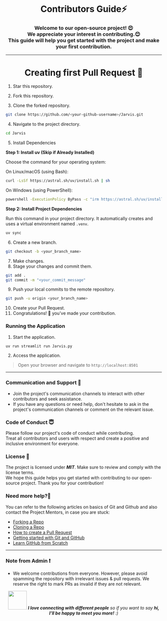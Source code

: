 <h1 align="center">Contributors Guide⚡ </h1>
<h3 align="center">Welcome to our open-source project! 😍<br> We appreciate your interest in contributing.😊 <br>This guide will help you get started with the project and make your first contribution.</h3>

---

<h1 align="center">Creating first Pull Request 🌟</h1>

1. Star this repository.
2. Fork this repository.

3. Clone the forked repository.
```bash
git clone https://github.com/<your-github-username>/Jarvis.git
```

4. Navigate to the project directory.
```bash
cd Jarvis
```

5. Install Dependencies

**Step 1: Install uv (Skip if Already Installed)**

Choose the command for your operating system:

On Linux/macOS (using Bash):
```bash
curl -LsSf https://astral.sh/uv/install.sh | sh
```

On Windows (using PowerShell):
```sh
powershell -ExecutionPolicy ByPass -c "irm https://astral.sh/uv/install.ps1 | iex"
```

**Step 2: Install Project Dependencies**

Run this command in your project directory. It automatically creates and uses a virtual environment named `.venv`.
```sh
uv sync
```

6. Create a new branch.
```bash
git checkout -b <your_branch_name>
```

7. Make changes.
8. Stage your changes and commit them.
```bash
git add .
git commit -m "<your_commit_message"
```

9. Push your local commits to the remote repository.
```bash
git push -u origin <your_branch_name>
```

10. Create your Pull Request.
11. Congratulations! 🎉 you've made your contribution.

### Running the Application

1. Start the application.
```bash
uv run streamlit run Jarvis.py
```
2. Access the application.
> Open your browser and navigate to `http://localhost:8501`

---

### Communication and Support 💬
- Join the project's communication channels to interact with other contributors and seek assistance.
- If you have any questions or need help, don't hesitate to ask in the project's communication channels or comment on the relevant issue.

### Code of Conduct 😇
Please follow our project's code of conduct while contributing.</br>Treat all contributors and users with respect and create a positive and inclusive environment for everyone.

### License 📄
The project is licensed under ***MIT***. Make sure to review and comply with the license terms.</br>We hope this guide helps you get started with contributing to our open-source project. Thank you for your contribution!

### Need more help?🤔

You can refer to the following articles on basics of Git and Github and also contact the Project Mentors, in case you are stuck:

- [Forking a Repo](https://help.github.com/en/github/getting-started-with-github/fork-a-repo)
- [Cloning a Repo](https://help.github.com/en/desktop/contributing-to-projects/creating-an-issue-or-pull-request)
- [How to create a Pull Request](https://opensource.com/article/19/7/create-pull-request-github)
- [Getting started with Git and GitHub](https://towardsdatascience.com/getting-started-with-git-and-github-6fcd0f2d4ac6)
- [Learn GitHub from Scratch](https://lab.github.com/githubtraining/introduction-to-github)

---

### Note from Admin ❗

- We welcome contributions from everyone. However, please avoid spamming the repository with irrelevant issues & pull requests. We reserve the right to mark PRs as invalid if they are not relevant.

<div align="center">
  <img src="https://media.giphy.com/media/LnQjpWaON8nhr21vNW/giphy.gif" width="60"> <em><b>I love connecting with different people</b> so if you want to say <b>hi, I'll be happy to meet you more!</b> :)</em>
</div>
